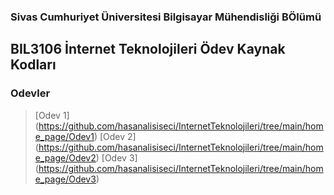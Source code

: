 ### Sivas Cumhuriyet Üniversitesi Bilgisayar Mühendisliği BÖlümü
## BIL3106 İnternet Teknolojileri Ödev Kaynak Kodları

### Odevler
> [Odev 1] (https://github.com/hasanalisiseci/InternetTeknolojileri/tree/main/home_page/Odev1)
> [Odev 2] (https://github.com/hasanalisiseci/InternetTeknolojileri/tree/main/home_page/Odev2)
> [Odev 3] (https://github.com/hasanalisiseci/InternetTeknolojileri/tree/main/home_page/Odev3)



